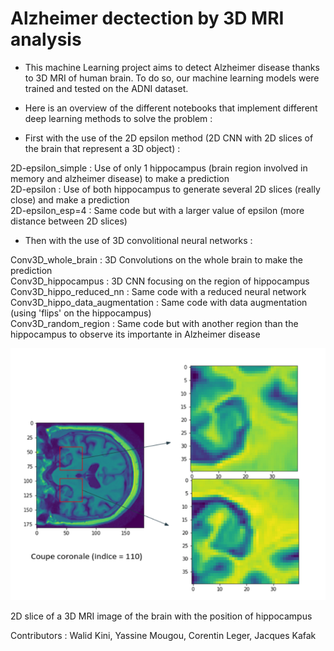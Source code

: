 
# Alzheimer dectection by 3D MRI analysis

- This machine Learning project aims to detect Alzheimer disease thanks to 3D MRI of human brain. To do so, our machine learning models were trained and tested on the ADNI dataset.

- Here is an overview of the different notebooks that implement different deep learning methods to solve the problem : 

- First with the use of the 2D epsilon method (2D CNN with 2D slices of the brain that represent a 3D object) : 

2D-epsilon_simple : Use of only 1 hippocampus (brain region involved in memory and alzheimer disease) to make a prediction <br>
2D-epsilon : Use of both hippocampus to generate several 2D slices (really close) and make a prediction  <br>
2D-epsilon_esp=4 : Same code but with a larger value of epsilon (more distance between 2D slices) <br>


- Then with the use of 3D convolitional neural networks : 

Conv3D_whole_brain : 3D Convolutions on the whole brain to make the prediction <br>
Conv3D_hippocampus : 3D CNN focusing on the region of hippocampus <br>
Conv3D_hippo_reduced_nn : Same code with a reduced neural network <br>
Conv3D_hippo_data_augmentation : Same code with data augmentation (using 'flips' on the hippocampus) <br>
Conv3D_random_region : Same code but with another region than the hippocampus to observe its importante in Alzheimer disease <br>

![2D slice of a 3D MRI image of the brain](image_2023-02-18_111441802.png) <br>

2D slice of a 3D MRI image of the brain with the position of hippocampus 

Contributors : 
Walid Kini, Yassine Mougou, Corentin Leger, Jacques Kafak 
